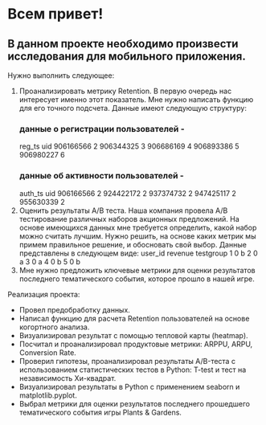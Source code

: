 # Всем привет! 
## В данном проекте необходимо произвести исследования для мобильного приложения.
Нужно выполнить следующее:
1) Проанализировать метрику Retention. В первую очередь нас интересует именно этот показатель. Мне нужно написать функцию для его точного подсчета.
   Данные имеют следующую структуру:
   ### данные о регистрации пользователей -
   reg_ts	uid
 906166566	2
 906344325	3
 906686169	4
 906893386	5
 906980227	6
   ### данные об активности пользователей -
   auth_ts	uid
 906166566	2
 924422172	2
 937374732	2
 947425117	2
 955630339	2
2) Оценить результаты A/B теста. Наша компания провела A/B тестирование различных наборов акционных предложений. На основе имеющихся данных мне требуется определить, какой набор можно считать лучшим. Нужно решить, на основе каких метрик мы примем правильное решение, и обосновать свой выбор.
   Данные представлены в следующем виде:
   user_id	revenue	testgroup
   1	0	b
   2	0	a
   3	0	a
   4	0	b
   5	0	b
3) Мне нужно предложить ключевые метрики для оценки результатов последнего тематического события, которое прошло в нашей игре.

Реализация проекта:
- Провел предобработку данных.
- Написал функцию для расчета Retention пользователей на основе когортного анализа.
- Визуализировал результат с помощью тепловой карты (heatmap).
- Посчитал и проанализировал продуктовые метрики: ARPPU, ARPU, Conversion Rate. 
- Проверил гипотезы, проанализировал результаты А/B-теста с использованием статистических тестов в Python: T-test и тест на независимость Хи-квадрат.
- Визуализировал результаты в Python с применением seaborn и matplotlib.pyplot.
- Выбрал метрики для оценки результатов последнего прошедшего тематического события игры Plants & Gardens.



